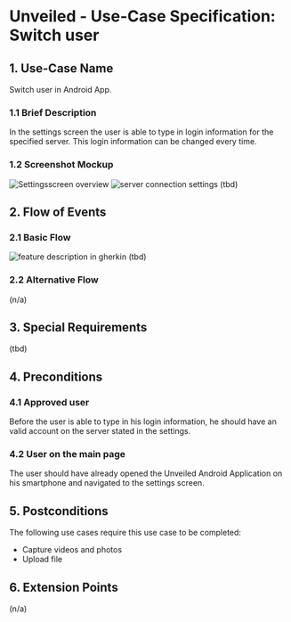 # Unveiled - Use-Case Specification: Switch user

## 1. Use-Case Name
Switch user in Android App.

### 1.1 Brief Description
In the settings screen the user is able to type in login information for the specified server. This login information can be changed every time.

### 1.2 Screenshot Mockup
![][screenshot1]
![][screenshot2]
(tbd)

## 2. Flow of Events

### 2.1 Basic Flow
<!-- ![][basic flow] -->
![][gherkin]
(tbd)

### 2.2 Alternative Flow
(n/a)


## 3. Special Requirements
(tbd)


## 4. Preconditions

### 4.1 Approved user
Before the user is able to type in his login information, he should have an valid account on the server stated in the settings.

### 4.2 User on the main page
The user should have already opened the Unveiled Android Application on his smartphone and navigated to the settings screen.

## 5. Postconditions
The following use cases require this use case to be completed:
- Capture videos and photos
- Upload file


## 6. Extension Points
(n/a)

<!-- Link definitions: -->
[basic flow]: https://raw.githubusercontent.com/SAS-Systems/Unveiled-Documentation/master/Bilder/UC_Diagrams/UC_Diagram_Switch_user.png "Use Case Diagram: Switch user"

[screenshot1]: https://raw.githubusercontent.com/SAS-Systems/Unveiled-Documentation/master/Bilder/Screenshots_AndroidApp/settings_screen_overview.PNG "Settingsscreen overview"
[screenshot2]: https://raw.githubusercontent.com/SAS-Systems/Unveiled-Documentation/master/Bilder/Screenshots_AndroidApp/settings_server_connection.PNG "server connection settings"
[gherkin]: https://raw.githubusercontent.com/SAS-Systems/Unveiled-Documentation/master/Bilder/Test/UI-Test/Gherkin_Features/switch_user.png "feature description in gherkin"
